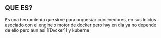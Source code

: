 ## QUE ES?

Es una herramienta que sirve para orquestar contenedores, en sus inicios asociado con el engine o motor de docker pero hoy en dia ya no depende de ello pero aun asi [[Docker]] y kuberne